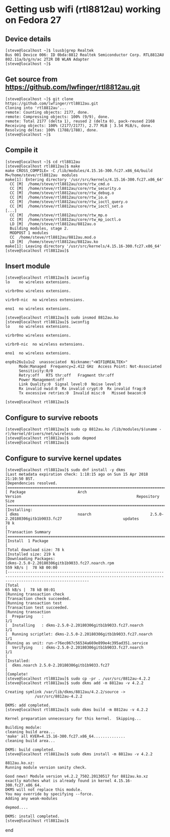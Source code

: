 # Getting usb wifi (rtl8812au) working on Fedora 27

## Device details

    [steve@localhost ~]$ lsusb|grep Realtek
    Bus 001 Device 006: ID 0bda:8812 Realtek Semiconductor Corp. RTL8812AU 802.11a/b/g/n/ac 2T2R DB WLAN Adapter
    [steve@localhost ~]$

## Get source from https://github.com/lwfinger/rtl8812au.git

    [steve@localhost ~]$ git clone https://github.com/lwfinger/rtl8812au.git
    Cloning into 'rtl8812au'...
    remote: Counting objects: 2177, done.
    remote: Compressing objects: 100% (9/9), done.
    remote: Total 2177 (delta 1), reused 2 (delta 0), pack-reused 2168
    Receiving objects: 100% (2177/2177), 2.77 MiB | 3.54 MiB/s, done.
    Resolving deltas: 100% (1788/1788), done.
    [steve@localhost ~]$

## Compile it

    [steve@localhost ~]$ cd rtl8812au
    [steve@localhost rtl8812au]$ make
    make CROSS_COMPILE= -C /lib/modules/4.15.16-300.fc27.x86_64/build M=/home/steve/rtl8812au  modules
    make[1]: Entering directory '/usr/src/kernels/4.15.16-300.fc27.x86_64'
      CC [M]  /home/steve/rtl8812au/core/rtw_cmd.o
      CC [M]  /home/steve/rtl8812au/core/rtw_security.o
      CC [M]  /home/steve/rtl8812au/core/rtw_debug.o
      CC [M]  /home/steve/rtl8812au/core/rtw_io.o
      CC [M]  /home/steve/rtl8812au/core/rtw_ioctl_query.o
      CC [M]  /home/steve/rtl8812au/core/rtw_ioctl_set.o
    [...]
      CC [M]  /home/steve/rtl8812au/core/rtw_mp.o
      CC [M]  /home/steve/rtl8812au/core/rtw_mp_ioctl.o
      LD [M]  /home/steve/rtl8812au/8812au.o
      Building modules, stage 2.
      MODPOST 1 modules
      CC  /home/steve/rtl8812au/8812au.mod.o
      LD [M]  /home/steve/rtl8812au/8812au.ko
    make[1]: Leaving directory '/usr/src/kernels/4.15.16-300.fc27.x86_64'
    [steve@localhost rtl8812au]$

## Insert module

    [steve@localhost rtl8812au]$ iwconfig
    lo    no wireless extensions.
    
    virbr0no wireless extensions.
    
    virbr0-nic  no wireless extensions.
    
    eno1  no wireless extensions.
    
    [steve@localhost rtl8812au]$ sudo insmod 8812au.ko
    [steve@localhost rtl8812au]$ iwconfig
    lo    no wireless extensions.
    
    virbr0no wireless extensions.
    
    virbr0-nic  no wireless extensions.
    
    eno1  no wireless extensions.
    
    enp0s26u1u1u2  unassociated  Nickname:"<WIFI@REALTEK>"
          Mode:Managed  Frequency=2.412 GHz  Access Point: Not-Associated   
          Sensitivity:0/0  
          Retry:off   RTS thr:off   Fragment thr:off
          Power Management:off
          Link Quality:0  Signal level:0  Noise level:0
          Rx invalid nwid:0  Rx invalid crypt:0  Rx invalid frag:0
          Tx excessive retries:0  Invalid misc:0   Missed beacon:0
    
    [steve@localhost rtl8812au]$

## Configure to survive reboots

    [steve@localhost rtl8812au]$ sudo cp 8812au.ko /lib/modules/$(uname -r)/kernel/drivers/net/wireless
    [steve@localhost rtl8812au]$ sudo depmod
    [steve@localhost rtl8812au]$


## Configure to survive kernel updates

    [steve@localhost rtl8812au]$ sudo dnf install -y dkms
    [Last metadata expiration check: 1:18:15 ago on Sun 15 Apr 2018 21:10:50 BST.
    [Dependencies resolved.
    [================================================================================================================================================================================
    [ Package                       Arch                            Version                                                   Repository                        Size
    [================================================================================================================================================================================
    [Installing:
    [ dkms                          noarch                          2.5.0-2.20180306gitb1b9033.fc27                           updates                           78 k
    [
    [Transaction Summary
    [================================================================================================================================================================================
    [Install  1 Package
    [
    [Total download size: 78 k
    [Installed size: 219 k
    [Downloading Packages:
    [dkms-2.5.0-2.20180306gitb1b9033.fc27.noarch.rpm                                                                                             559 kB/s |  78 kB 00:00    
    [--------------------------------------------------------------------------------------------------------------------------------------------------------------------------------
    [Total                                                                                                                                        65 kB/s |  78 kB 00:01 
    [Running transaction check
    [Transaction check succeeded.
    [Running transaction test
    [Transaction test succeeded.
    [Running transaction
    [  Preparing    :                                                                                                                                                    1/1
    [  Installing   : dkms-2.5.0-2.20180306gitb1b9033.fc27.noarch                                                                                                        1/1
    [  Running scriptlet: dkms-2.5.0-2.20180306gitb1b9033.fc27.noarch                                                                                                        1/1
    [Running as unit: run-r76ec067c56534a669e899e4c395ad351.service
    [  Verifying    : dkms-2.5.0-2.20180306gitb1b9033.fc27.noarch                                                                                                        1/1
    [
    [Installed:
    [  dkms.noarch 2.5.0-2.20180306gitb1b9033.fc27                                                                                                                               
    [
    [Complete!
    [steve@localhost rtl8812au]$ sudo cp -pr . /usr/src/8812au-4.2.2
    [steve@localhost rtl8812au]$ sudo dkms add -m 8812au -v 4.2.2
    
    Creating symlink /var/lib/dkms/8812au/4.2.2/source ->
                 /usr/src/8812au-4.2.2
    
    DKMS: add completed.
    [steve@localhost rtl8812au]$ sudo dkms build -m 8812au -v 4.2.2
    
    Kernel preparation unnecessary for this kernel.  Skipping...
    
    Building module:
    cleaning build area...
    'make' all KVER=4.15.16-300.fc27.x86_64..............
    cleaning build area...
    
    DKMS: build completed.
    [steve@localhost rtl8812au]$ sudo dkms install -m 8812au -v 4.2.2
    
    8812au.ko.xz:
    Running module version sanity check.
    
    Good news! Module version v4.2.2_7502.20130517 for 8812au.ko.xz
    exactly matches what is already found in kernel 4.15.16-300.fc27.x86_64.
    DKMS will not replace this module.
    You may override by specifying --force.
    Adding any weak-modules
    
    depmod....
    
    DKMS: install completed.
    [steve@localhost rtl8812au]$

end
